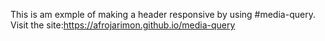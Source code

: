 This is am exmple of making a header responsive by using #media-query.                                                                        
Visit the site:https://afrojarimon.github.io/media-query
